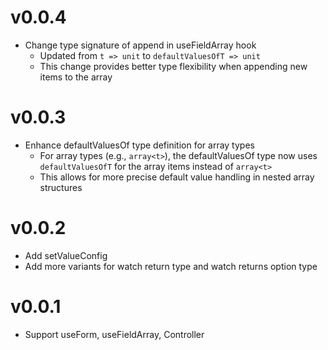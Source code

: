 # v0.0.4

- Change type signature of append in useFieldArray hook
  - Updated from `t => unit` to `defaultValuesOfT => unit`
  - This change provides better type flexibility when appending new items to the array

# v0.0.3

- Enhance defaultValuesOf type definition for array types
  - For array types (e.g., `array<t>`), the defaultValuesOf type now uses 
    `defaultValuesOfT` for the array items instead of `array<t>`
  - This allows for more precise default value handling in nested array structures

# v0.0.2

- Add setValueConfig
- Add more variants for watch return type and watch returns option type

# v0.0.1

- Support useForm, useFieldArray, Controller
